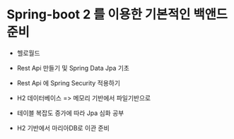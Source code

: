 # Spring-boot 2 를 이용한 기본적인 백앤드 준비

- 헬로월드

- Rest Api 만들기 및 Spring Data Jpa 기초

- Rest Api 에 Spring Security 적용하기

- H2 데이터베이스 => 메모리 기반에서 파일기반으로

- 테이블 복잡도 증가에 따라 Jpa 심화 공부

- H2 기반에서 마리아DB로 이관 준비


